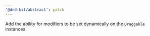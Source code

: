 ```yaml
---
'@dnd-kit/abstract': patch
---
```


Add the ability for modifiers to be set dynamically on the `Draggable` instances
